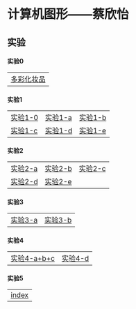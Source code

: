 <html>
	<head>
		<meta charset="utf-8">
	</head>
	<h1>计算机图形——蔡欣怡</h1>
		<h2>实验</h2>
	<h4>实验0
		<table>
	    <tr>
		    <td>
			    <a href="1.html">多彩化妆品</a>
		    </td>
	    </tr>
</table>
	</h4>
	<h4>实验1
    <table>
	    <tr>
		    <td>
			    <a href="chap01.html">实验1-0</a>
		    </td>
		    <td>
			    <a href="chap-a.html">实验1-a</a>
		    </td>
		    <td>
			    <a href="chap-b.html">实验1-b</a>
		    </td>
	    </tr>
	    <tr>
		    <td>
			    <a href="chap-c.html">实验1-c</a>
		    </td>
		    <td>
			    <a href="demol1/chap-d.html">实验1-d</a>
		    </td>
		     <td>
			    <a href="demol1/chap-e.html">实验1-e</a>
		    </td>
	    </tr>
</table>
</h4>
	<h4>实验2
		<table>
			<tr>
				<td>
					<a href="计图实验二/demol2/chap-a.html">实验2-a</a>
				</td>
				<td>
					<a href="计图实验二/demol2/chap-b.html">实验2-b</a>
				</td>
				<td>
					<a href="计图实验二/demol2/chap-c.html">实验2-c</a>
				</td>
			</tr>
			<tr>
				<td>
					<a href="计图实验二/demol2/chap-d.html">实验2-d</a>
				</td>
				<td>
					<a href="计图实验二/demol2/chap-e.html">实验2-e</a>
				</td>
			</tr>
		</table>
	</h4>
	<h4>实验3
		<table>
			<tr>
				<td>
					<a href="计图实验三/demol2/text-a.html">实验3-a</a>
				</td>
				<td>
					<a href="计图实验三/demol2/text-b.html">实验3-b</a>
				</td>
			</tr>
		</table>
	</h4>
	<h4>实验4
		<table>
			<tr>
				<td>
					<a href="计图实验四/demol4/text-a+b+c.html">实验4-a+b+c</a>
				</td>
				<td>
					<a href="计图实验四/demol4/text-d.html">实验4-d</a>
				</td>
			</tr>
		</table>
	</h4>
		<h4>实验5
		<table>
			<tr>
				<td>
					<a href="计图实验五/demol5/text.html">index</a>
				</td>
			</tr>
		</table>
	</h4>

</html>
